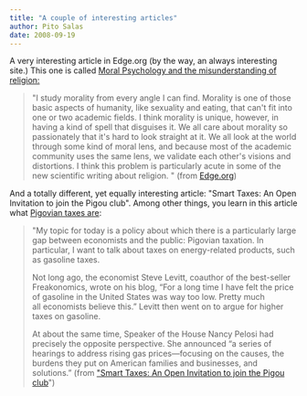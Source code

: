 ```yaml
---
title: "A couple of interesting articles"
author: Pito Salas
date: 2008-09-19
---
```




A very interesting article in Edge.org (by the way, an always interesting
site.) This one is called [Moral Psychology and the misunderstanding of
religion:](<http://www.edge.org/3rd_culture/haidt07/haidt07_index.html>)

> "I study morality from every angle I can find. Morality is one of those
> basic aspects of humanity, like sexuality and eating, that can't fit into
> one or two academic fields. I think morality is unique, however, in having a
> kind of spell that disguises it. We all care about morality so passionately
> that it's hard to look straight at it. We all look at the world through some
> kind of moral lens, and because most of the academic community uses the same
> lens, we validate each other's visions and distortions. I think this problem
> is particularly acute in some of the new scientific writing about religion.
> " (from
> [Edge.org](<http://www.edge.org/3rd_culture/haidt07/haidt07_index.html>))

And a totally different, yet equally interesting article: "Smart Taxes: An
Open Invitation to join the Pigou club". Among other things, you learn in this
article what [Pigovian taxes
are](<http://gregmankiw.blogspot.com/2008/09/pigovian-slippery-slope.html>):

> "My topic for today is a policy about which there is a particularly large
> gap between economists and the public: Pigovian taxation.   In particular, I
> want to talk about taxes on energy-related products, such as gasoline taxes.
>
> Not long ago, the economist Steve Levitt, coauthor of the best-seller
> Freakonomics, wrote on his blog, “For a long time I have felt the price of
> gasoline in the United States was way too low. Pretty much  
> all economists believe this.”  Levitt then went on to argue for higher taxes
> on gasoline.
>
> At about the same time, Speaker of the House Nancy Pelosi had precisely the
> opposite perspective.  She announced “a series of hearings to address rising
> gas prices—focusing on the causes, the burdens they put on American families
> and businesses, and solutions.” (from ["Smart Taxes: An Open Invitation to
> join the Pigou
> club](<http://www.economics.harvard.edu/faculty/mankiw/files/Smart%20Taxes.pdf>)")


